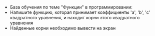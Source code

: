 - База обучения по теме "Функции" в программировании:
- Напишите функцию, которая принимает коэффициенты 'a', 'b', 'c' квадратного уравнения, и находит корни этого квадратного уравнения
- Найденные корни необходимо вывести на экран
